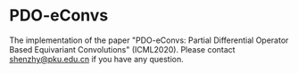 # PDO-eConvs
The implementation of the paper "PDO-eConvs: Partial Differential Operator Based Equivariant Convolutions" (ICML2020).
Please contact shenzhy@pku.edu.cn if you have any question.
